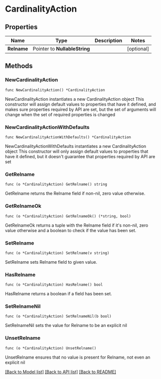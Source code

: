 # CardinalityAction

## Properties

Name | Type | Description | Notes
------------ | ------------- | ------------- | -------------
**Relname** | Pointer to **NullableString** |  | [optional] 

## Methods

### NewCardinalityAction

`func NewCardinalityAction() *CardinalityAction`

NewCardinalityAction instantiates a new CardinalityAction object
This constructor will assign default values to properties that have it defined,
and makes sure properties required by API are set, but the set of arguments
will change when the set of required properties is changed

### NewCardinalityActionWithDefaults

`func NewCardinalityActionWithDefaults() *CardinalityAction`

NewCardinalityActionWithDefaults instantiates a new CardinalityAction object
This constructor will only assign default values to properties that have it defined,
but it doesn't guarantee that properties required by API are set

### GetRelname

`func (o *CardinalityAction) GetRelname() string`

GetRelname returns the Relname field if non-nil, zero value otherwise.

### GetRelnameOk

`func (o *CardinalityAction) GetRelnameOk() (*string, bool)`

GetRelnameOk returns a tuple with the Relname field if it's non-nil, zero value otherwise
and a boolean to check if the value has been set.

### SetRelname

`func (o *CardinalityAction) SetRelname(v string)`

SetRelname sets Relname field to given value.

### HasRelname

`func (o *CardinalityAction) HasRelname() bool`

HasRelname returns a boolean if a field has been set.

### SetRelnameNil

`func (o *CardinalityAction) SetRelnameNil(b bool)`

 SetRelnameNil sets the value for Relname to be an explicit nil

### UnsetRelname
`func (o *CardinalityAction) UnsetRelname()`

UnsetRelname ensures that no value is present for Relname, not even an explicit nil

[[Back to Model list]](../README.md#documentation-for-models) [[Back to API list]](../README.md#documentation-for-api-endpoints) [[Back to README]](../README.md)


